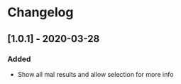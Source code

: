 # Changelog

## [1.0.1] - 2020-03-28

### Added

- Show all mal results and allow selection for more info
